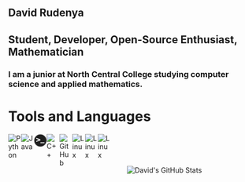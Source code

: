 ## David Rudenya

## Student, Developer, Open-Source Enthusiast, Mathematician

### I am a junior at North Central College studying computer science and applied mathematics.

# Tools and Languages

<img align="left" alt="Python" width="26px" src="https://cdn.jsdelivr.net/npm/programming-languages-logos/src/python/python.png" />
<img align="left" alt="Java" width="26px" src="https://cdn.jsdelivr.net/npm/programming-languages-logos/src/java/java.png" />
<img align="left" alt="Terminal" width="26px" src="https://raw.githubusercontent.com/github/explore/80688e429a7d4ef2fca1e82350fe8e3517d3494d/topics/terminal/terminal.png" />
<img align="left" alt="C++" width="26px" src="https://img.icons8.com/color/50/000000/c-plus-plus-logo.png"/>
<img align="left" alt="GitHub" width="26px" src="https://github.githubassets.com/images/modules/logos_page/GitHub-Mark.png" />
<img align="left" alt="Linux" width="26px" src="https://cdn.freebiesupply.com/logos/large/2x/latex-logo-png-transparent.png"/>
<img align="left" alt="Linux" width="26px" src="https://d2eip9sf3oo6c2.cloudfront.net/tags/images/000/001/280/landscape/vscode-logo.png"/>
<img align="left" alt="Linux" width="26px" src="https://vignette.wikia.nocookie.net/logopedia/images/0/04/Linux_logo.png/revision/latest?cb=20120814052336"/>




<br />
<br />
<br />

<p align="center"> <img src="https://github-readme-stats.vercel.app/api?username=d-val-r&show_icons=true&theme=gotham" alt="David's GitHub Stats" />
